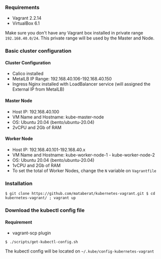 ### Requirements
- Vagrant 2.2.14
- VirtualBox 6.1

Make sure you don't have any Vagrant box installed in private range `192.168.40.0/24`. This private range will be used by the Master and Node.

### Basic cluster configuration

#### Cluster Configuration
- Calico installed
- MetalLB IP Range: 192.168.40.106-192.168.40.150
- Ingress Nginx installed with LoadBalancer service (will assigned the External IP from MetalLB)

#### Master Node
- Host IP: 192.168.40.100
- VM Name and Hostname: kube-master-node
- OS: Ubuntu 20.04 (bento/ubuntu-20.04)
- 2vCPU and 2Gb of RAM

#### Worker Node
- Host IP: 192.168.40.101-192.168.40.x
- VM Name and Hostname: kube-worker-node-1 - kube-worker-node-2
- OS: Ubuntu 20.04 (bento/ubuntu-20.04)
- 1vCPU and 2Gb of RAM
- To set the total of Worker Nodes, change the `N` variable on `Vagrantfile`


### Installation
``
$ git clone https://github.com/mataberat/kubernetes-vagrant.git
$ cd kubernetes-vagrant/ ; vagrant up
``

### Download the kubectl config file
#### Requirement
- vagrant-scp plugin

``
$ ./scripts/get-kubectl-config.sh
``

The kubectl config will be located on `~/.kube/config-kubernetes-vagrant`

